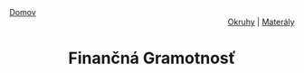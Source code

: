 <div align="center">
    <div align="left">
        <a href="/README.md">Domov</a>
    </div>
    <div align="right">
        <a href="../OKRUHY.md#finančná-gramotnosť">Okruhy</a>
        |
        <a href="https://drive.google.com/drive/folders/1n3PniHO7AFVb2X4qM3YyrwqDB-4dveUB?usp=sharing">Materály</a>
    </div>

# Finančná Gramotnosť
</div>